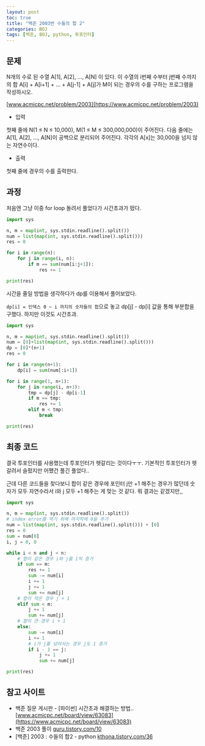 ```yaml
---
layout: post
toc: true
title: "백준 2003번 수들의 합 2"
categories: BOJ
tags: [백준, BOJ, python, 투포인터]
---
```


## 문제
N개의 수로 된 수열 A[1], A[2], …, A[N] 이 있다. 이 수열의 i번째 수부터 j번째 수까지의 합 A[i] + A[i+1] + … + A[j-1] + A[j]가 M이 되는 경우의 수를 구하는 프로그램을 작성하시오.

[www.acmicpc.net/problem/2003](https://www.acmicpc.net/problem/2003)

* 입력

첫째 줄에 N(1 ≤ N ≤ 10,000), M(1 ≤ M ≤ 300,000,000)이 주어진다. 다음 줄에는 A[1], A[2], …, A[N]이 공백으로 분리되어 주어진다. 각각의 A[x]는 30,000을 넘지 않는 자연수이다.

* 출력

첫째 줄에 경우의 수를 출력한다.


## 과정

처음엔 그냥 이중 for loop 돌려서 풀었다가 시간초과가 떴다.

```python
import sys

n, m = map(int, sys.stdin.readline().split())
num = list(map(int, sys.stdin.readline().split()))
res = 0

for i in range(n):
    for j in range(i, n):
        if m == sum(num[i:j+1]):
            res += 1

print(res)
```

시간을 줄일 방법을 생각하다가 dp를 이용해서 풀어보았다.

`dp[i] = 인덱스 0 ~ i 까지의 숫자들의 합`으로 놓고 dp[j] - dp[i] 값을 통해 부분합을 구했다. 하지만 이것도 시간초과.

```python
import sys

n, m = map(int, sys.stdin.readline().split())
num = [0]+list(map(int, sys.stdin.readline().split()))
dp = [0]*(n+1)
res = 0

for i in range(n+1):
    dp[i] = sum(num[:i+1])

for i in range(1, n+1):
    for j in range(i, n+1):
        tmp = dp[j] - dp[i-1]
        if m == tmp:
            res += 1
        elif m < tmp:
            break

print(res)
```

## 최종 코드

결국 투포인터를 사용했는데 투포인터가 헷갈리는 것이다ㅜㅜ. 기본적인 투포인터가 헷갈려서 슬펐지만 어쨌건 풀긴 풀었다..

근데 다른 코드들을 찾다보니 합이 같은 경우에 포인터 j만 +1 해주는 경우가 많던데 숫자가 모두 자연수라서 i와 j 모두 +1 해주는 게 맞는 것 같다. 뭐 결과는 같겠지만,,

```python
import sys

n, m = map(int, sys.stdin.readline().split())
# index error를 막기 위해 마지막에 0을 추가
num = list(map(int, sys.stdin.readline().split())) + [0]
res = 0
sum = num[0]
i, j = 0, 0

while i < n and j < n:
    # 합이 같은 경우 i와 j를 1씩 증가
    if sum == m:
        res += 1
        sum -= num[i]
        i += 1
        j += 1
        sum += num[j]
    # 합이 작은 경우 j + 1
    elif sum < m:
        j += 1
        sum += num[j]
    # 합이 큰 경우 i + 1
    else:
        sum -= num[i]
        i += 1
        # i가 j를 넘어서는 경우 j도 1 증가
        if i - 1 == j:
            j += 1
            sum += num[j]

print(res)
```


## 참고 사이트

- 백준 질문 게시판 - [파이썬] 시간초과 해결하는 방법.. [www.acmicpc.net/board/view/63083](https://www.acmicpc.net/board/view/63083)
- 백준 2003 풀이<Python> [guru.tistory.com/10](https://guru.tistory.com/10)
- [백준] 2003 : 수들의 합2 - python [kthona.tistory.com/36](https://kthona.tistory.com/36)
